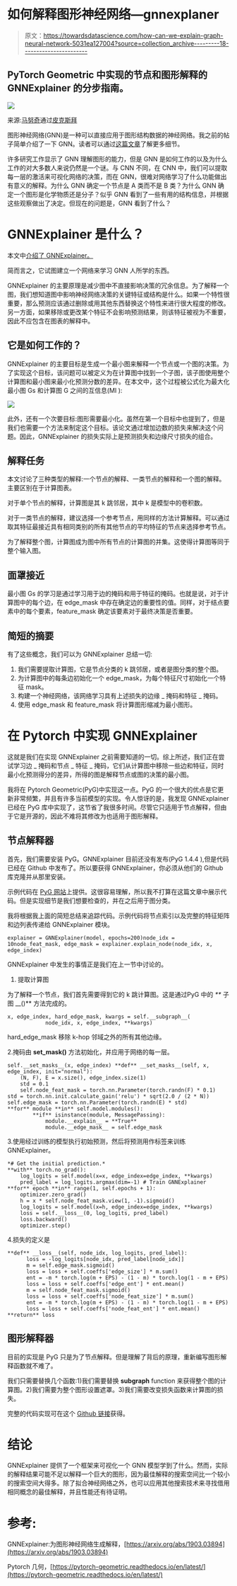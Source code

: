 # 如何解释图形神经网络—gnnexplaner

> 原文：<https://towardsdatascience.com/how-can-we-explain-graph-neural-network-5031ea127004?source=collection_archive---------18----------------------->

## PyTorch Geometric 中实现的节点和图形解释的 GNNExplainer 的分步指南。

![](img/62dd622a81b2359a330b240e3ab144f9.png)

来源:[马努奇](https://pixabay.com/users/manuchi-1728328/?tab=popular&pagi=3)通过[皮克斯拜](https://pixabay.com/)

图形神经网络(GNN)是一种可以直接应用于图形结构数据的神经网络。我之前的帖子简单介绍了一下 GNN。读者可以通过[这篇文章](https://medium.com/datadriveninvestor/an-introduction-to-graph-neural-network-gnn-for-analysing-structured-data-afce79f4cfdc)了解更多细节。

许多研究工作显示了 GNN 理解图形的能力，但是 GNN 是如何工作的以及为什么工作的对大多数人来说仍然是一个谜。与 CNN 不同，在 CNN 中，我们可以提取每一层的激活来可视化网络的决策，而在 GNN，很难对网络学习了什么功能做出有意义的解释。为什么 GNN 确定一个节点是 A 类而不是 B 类？为什么 GNN 确定一个图形是化学物质还是分子？似乎 GNN 看到了一些有用的结构信息，并根据这些观察做出了决定。但现在的问题是，GNN 看到了什么？

# GNNExplainer 是什么？

本文中[介绍了 GNNExplainer。](https://arxiv.org/abs/1903.03894)

简而言之，它试图建立一个网络来学习 GNN 人所学的东西。

GNNExplainer 的主要原理是减少图中不直接影响决策的冗余信息。为了解释一个图，我们想知道图中影响神经网络决策的关键特征或结构是什么。如果一个特性很重要，那么预测应该通过删除或用其他东西替换这个特性来进行很大程度的修改。另一方面，如果移除或更改某个特征不会影响预测结果，则该特征被视为不重要，因此不应包含在图表的解释中。

## 它是如何工作的？

GNNExplainer 的主要目标是生成一个最小图来解释一个节点或一个图的决策。为了实现这个目标，该问题可以被定义为在计算图中找到一个子图，该子图使用整个计算图和最小图来最小化预测分数的差异。在本文中，这个过程被公式化为最大化最小图 Gs 和计算图 G 之间的互信息(MI ):

![](img/98a22d16027b5a721c924b52557565ca.png)

此外，还有一个次要目标:图形需要最小化。虽然在第一个目标中也提到了，但是我们也需要一个方法来制定这个目标。该论文通过增加边数的损失来解决这个问题。因此，GNNExplainer 的损失实际上是预测损失和边缘尺寸损失的组合。

## 解释任务

本文讨论了三种类型的解释:一个节点的解释、一类节点的解释和一个图的解释。主要区别在于计算图表。

对于单个节点的解释，计算图是其 k 跳邻居，其中 k 是模型中的卷积数。

对于一类节点的解释，建议选择一个参考节点，用同样的方法计算解释。可以通过取其特征最接近具有相同类别的所有其他节点的平均特征的节点来选择参考节点。

为了解释整个图，计算图成为图中所有节点的计算图的并集。这使得计算图等同于整个输入图。

## **面罩接近**

最小图 Gs 的学习是通过学习用于边的掩码和用于特征的掩码。也就是说，对于计算图中的每个边，在 edge_mask 中存在确定边的重要性的值。同样，对于结点要素中的每个要素，feature_mask 确定该要素对于最终决策是否重要。

## 简短的摘要

有了这些概念，我们可以为 GNNExplainer 总结一切:

1.  我们需要提取计算图，它是节点分类的 k 跳邻居，或者是图分类的整个图。
2.  为计算图中的每条边初始化一个 edge_mask，为每个特征尺寸初始化一个特征 mask。
3.  构建一个神经网络，该网络学习具有上述损失的边缘 _ 掩码和特征 _ 掩码。
4.  使用 edge_mask 和 feature_mask 将计算图形缩减为最小图形。

# 在 Pytorch 中实现 GNNExplainer

这就是我们在实现 GNNExplainer 之前需要知道的一切。综上所述，我们正在尝试学习边 _ 掩码和节点 _ 特征 _ 掩码，它们从计算图中移除一些边和特征，同时最小化预测得分的差异，所得的图是解释节点或图的决策的最小图。

我将在 Pytorch Geometric(PyG)中实现这一点。PyG 的一个很大的优点是它更新非常频繁，并且有许多当前模型的实现。令人惊讶的是，我发现 GNNExplainer 已经在 PyG 库中实现了，这节省了我很多时间。尽管它只适用于节点解释，但由于它是开源的，因此不难将其修改为也适用于图形解释。

## 节点解释器

首先，我们需要安装 PyG。GNNExplainer 目前还没有发布(PyG 1.4.4 ),但是代码已经在 Github 中发布了。所以要获得 GNNExplainer，你必须从他们的 Github 库克隆并从那里安装。

示例代码在 [PyG 网站](https://pytorch-geometric.readthedocs.io/en/latest/modules/nn.html?highlight=gnnexplainer#torch_geometric.nn.models.GNNExplainer)上提供。这很容易理解，所以我不打算在这篇文章中展示代码。但是实现细节是我们想要检查的，并在之后用于图分类。

我将根据我上面的简短总结来追踪代码。示例代码将节点索引以及完整的特征矩阵和边列表传递给 GNNExplainer 模块。

```
explainer = GNNExplainer(model, epochs=200)node_idx = 10node_feat_mask, edge_mask = explainer.explain_node(node_idx, x, edge_index)
```

GNNExplainer 中发生的事情正是我们在上一节中讨论的。

1.  提取计算图

为了解释一个节点，我们首先需要得到它的 k 跳计算图。这是通过PyG 中的 _**_ 子图 __()** 方法完成的。

```
x, edge_index, hard_edge_mask, kwargs = self.__subgraph__(
            node_idx, x, edge_index, **kwargs)
```

hard_edge_mask 移除 k-hop 邻域之外的所有其他边缘。

2.掩码由 **__set_mask__()** 方法初始化，并应用于网络的每一层。

```
self.__set_masks__(x, edge_index) **def** __set_masks__(self, x, edge_index, init="normal"):         
    (N, F), E = x.size(), edge_index.size(1)          
    std = 0.1         
    self.node_feat_mask = torch.nn.Parameter(torch.randn(F) * 0.1)                    std = torch.nn.init.calculate_gain('relu') * sqrt(2.0 / (2 * N))               self.edge_mask = torch.nn.Parameter(torch.randn(E) * std)                  **for** module **in** self.model.modules():             
        **if** isinstance(module, MessagePassing):                          
            module.__explain__ = **True**
            module.__edge_mask__ = self.edge_mask
```

3.使用经过训练的模型执行初始预测，然后将预测用作标签来训练 GNNExplainer。

```
*# Get the initial prediction.*         
**with** torch.no_grad():             
    log_logits = self.model(x=x, edge_index=edge_index, **kwargs) 
    pred_label = log_logits.argmax(dim=-1) # Train GNNExplainer **for** epoch **in** range(1, self.epochs + 1):                  
    optimizer.zero_grad()             
    h = x * self.node_feat_mask.view(1, -1).sigmoid()             
    log_logits = self.model(x=h, edge_index=edge_index, **kwargs)              
    loss = self.__loss__(0, log_logits, pred_label)             
    loss.backward()             
    optimizer.step()
```

4.损失的定义是

```
**def** __loss__(self, node_idx, log_logits, pred_label):         
      loss = -log_logits[node_idx, pred_label[node_idx]]          
      m = self.edge_mask.sigmoid()         
      loss = loss + self.coeffs['edge_size'] * m.sum()         
      ent = -m * torch.log(m + EPS) - (1 - m) * torch.log(1 - m + EPS)         
      loss = loss + self.coeffs['edge_ent'] * ent.mean()          
      m = self.node_feat_mask.sigmoid()         
      loss = loss + self.coeffs['node_feat_size'] * m.sum()         
      ent = -m * torch.log(m + EPS) - (1 - m) * torch.log(1 - m + EPS)         
      loss = loss + self.coeffs['node_feat_ent'] * ent.mean()          **return** loss
```

## 图形解释器

目前的实现是 PyG 只是为了节点解释。但是理解了背后的原理，重新编写图形解释函数就不难了。

我们只需要替换几个函数:1)我们需要替换 __subgraph__ function 来获得整个图的计算图。2)我们需要为整个图形设置遮罩。3)我们需要改变损失函数来计算图的损失。

完整的代码实现可在这个 [Github 链接](https://gist.github.com/hongxuenong/9f7d4ce96352d4313358bc8368801707)获得。

# 结论

GNNExplainer 提供了一个框架来可视化一个 GNN 模型学到了什么。然而，实际的解释结果可能不足以解释一个巨大的图形，因为最佳解释的搜索空间比一个较小的搜索空间大得多。除了拟合神经网络之外，也可以应用其他搜索技术来寻找借用相同概念的最佳解释，并且性能还有待证明。

# 参考:

GNNExplainer:为图形神经网络生成解释，[https://arxiv.org/abs/1903.03894](https://arxiv.org/abs/1903.03894)

Pytorch 几何，[https://pytorch-geometric.readthedocs.io/en/latest/](https://pytorch-geometric.readthedocs.io/en/latest/)